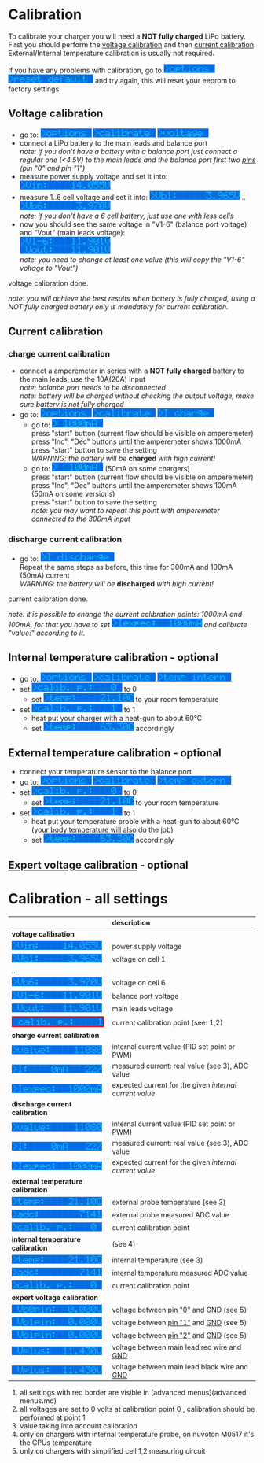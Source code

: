
# Calibration

To calibrate your charger you will need a **NOT fully charged** LiPo battery.  
First you should perform the [voltage calibration](calibration.md#voltage-calibration) and then [current calibration](calibration.md#current-calibration).  
External/Internal temperature calibration is usually not required.

If you have any problems with calibration, go to ![options](i_options.png) ![reset default](i_reset_default.png) and try again, this will reset your eeprom to factory settings.

## Voltage calibration

- go to: ![options](i_options.png) ![calibrate](i_calibrate.png) ![voltage](i_voltage.png)
- connect a LiPo battery to the main leads and balance port  
   *note: if you don't have a battery with a balance port just connect a regular one (<4.5V)
to the main leads and the balance port first two [pins](../../hardware/connectors/balancePortPins.jpeg) (pin "0" and pin "1")*
- measure power supply voltage and set it into: ![Vin](i_vin.png)
- measure 1..6 cell voltage and set it into: ![Vb1](i_vb1.png) .. ![Vb6](i_vb6.png)  
   *note: if you don't have a 6 cell battery, just use one with less cells*
- now you should see the same voltage in "V1-6" (balance port voltage) and "Vout" (main leads voltage):  
  ![V1-6:, Vout:](i_vb1-6_vout.png)  
  *note: you need to change at least one value (this will copy the "V1-6" voltage to "Vout")*

voltage calibration done.

*note: you will achieve the best results when battery is fully charged, using a NOT fully charged battery only is mandatory for current calibration.*

## Current calibration

### charge current calibration

- connect a amperemeter in series with a **NOT fully charged** battery to the main leads, use the 10A(20A) input  
 *note: balance port needs to be disconnected*  
 *note: battery will be charged without checking the output voltage, make sure battery is not fully charged*
- go to: ![options](i_options.png) ![calibrate](i_calibrate.png) ![I charge](i_Icharge.png)
  - go to: ![1000mA](i_1000mA.png)  
    press "start" button (current flow should be visible on amperemeter)  
    press "Inc", "Dec" buttons until the amperemeter shows 1000mA  
    press "start" button to save the setting  
    *WARNING: the battery will be* **charged** *with high current!*
  - go to: ![100mA](i_100mA.png) (50mA on some chargers)  
    press "start" button (current flow should be visible on amperemeter)  
    press "Inc", "Dec" buttons until the amperemeter shows 100mA (50mA on some versions)  
    press "start" button to save the setting  
    *note: you may want to repeat this point with amperemeter connected to the 300mA input*

### discharge current calibration

- go to: ![I discharge](i_Idischarge.png)  
    Repeat the same steps as before, this time for 300mA and 100mA (50mA) current  
    *WARNING: the battery will be* **discharged** *with high current!*

current calibration done.

*note: it is possible to change the current calibration points: 1000mA and 100mA,
for that you have to set ![I expected](i_Iexpected.png) and calibrate "value:" according to it.*

## Internal temperature calibration - optional

- go to: ![options](i_options.png) ![calibrate](i_calibrate.png) ![temp intern](i_temp_internal.png)
- set ![calibration point 0](i_cp0.png) to 0
  - set ![temp20](i_temp20.png) to your room temperature
- set ![calibration point 1](i_cp1.png) to 1
  - heat put your charger with a heat-gun to about 60°C
  - set ![temp60](i_temp60.png) accordingly

## External temperature calibration - optional

- connect your temperature sensor to the balance port
- go to: ![options](i_options.png) ![calibrate](i_calibrate.png) ![temp extern](i_temp_external.png)
- set ![calibration point 0](i_cp0.png) to 0
  - set ![temp20](i_temp20.png) to your room temperature
- set ![calibration point 1](i_cp1.png) to 1
  - heat put your temperature proble with a heat-gun to about 60°C (your body temperature will also do the job)
  - set ![temp60](i_temp60.png) accordingly

## [Expert voltage calibration](calibration_expert.md) - optional


# Calibration - all settings
|  | description | 
|:------|:--------------|
|**voltage calibration** |
|![Vin](i_vin.png)| power supply voltage |
|![Vb1](i_vb1.png)| voltage on cell 1|
| ... | |
|![Vb6](i_vb6.png)| voltage on cell 6|
|![V1-6](i_v1-6.png)| balance port voltage|
|![Vout](i_vout.png)| main leads voltage|
|![calibration point](i_cp1_red.png)| current calibration point (see: 1,2)|
|**charge current calibration**| |
|![value:](i_value.png)| internal current value (PID set point or PWM)|
|![I:](i_I.png)| measured current: real value (see 3), ADC value |
|![Iexpec:](i_Iexpected.png)| expected current for the given *internal current value* |
|**discharge current calibration**| |
|![value:](i_value.png)| internal current value (PID set point or PWM)|
|![I:](i_I.png)| measured current: real value (see 3), ADC value |
|![Iexpec:](i_Iexpected.png)| expected current for the given *internal current value* |
|**external temperature calibration**| |
|![temp:](i_temp20.png)| external probe temperature (see 3)|
|![adc:](i_adc.png)| external probe measured ADC value |
|![calibration point](i_cp0.png)| current calibration point |
|**internal temperature calibration**| (see 4) |
|![temp:](i_temp20.png)| internal temperature (see 3)|
|![adc:](i_adc.png)| internal temperature measured ADC value |
|![calibration point](i_cp0.png)| current calibration point |
|**expert voltage calibration**| |
|![Vb0pin](i_vb0pin.png)| voltage between [pin "0"](../../hardware/connectors/balancePortPins.jpeg) and [GND](../../hardware/connectors/isp_imaxB6.jpeg) (see 5) |
|![Vb1pin](i_vb1pin.png)| voltage between [pin "1"](../../hardware/connectors/balancePortPins.jpeg) and [GND](../../hardware/connectors/isp_imaxB6.jpeg) (see 5) |
|![Vb2pin](i_vb1pin.png)| voltage between [pin "2"](../../hardware/connectors/balancePortPins.jpeg) and [GND](../../hardware/connectors/isp_imaxB6.jpeg) (see 5) |
|![Vplus](i_vplus.png)| voltage between main lead red wire and [GND](../../hardware/connectors/isp_imaxB6.jpeg) |
|![Vminus](i_vplus.png)| voltage between main lead black wire and [GND](../../hardware/connectors/isp_imaxB6.jpeg) |

1. all settings with red border are visible in [advanced menus](advanced menus.md)
2. all voltages are set to 0 volts at calibration point 0 , calibration should be performed at point 1
3. value taking into account calibration
4. only on chargers with internal temperature probe, on nuvoton M0517 it's the CPUs temperature
5. only on chargers with simplified cell 1,2 measuring circuit

